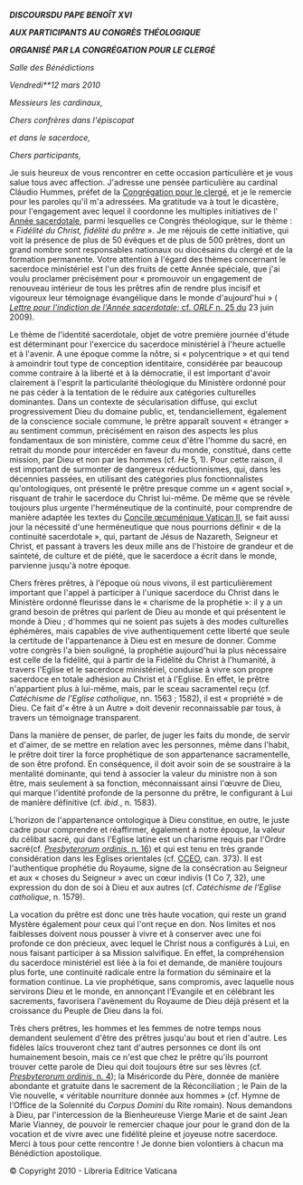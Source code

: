 ***DISCOURS******DU PAPE BENOÎT XVI***

***AUX PARTICIPANTS AU CONGRÈS THÉOLOGIQUE***

***ORGANISÉ PAR LA CONGRÉGATION POUR LE CLERGÉ***

*Salle des Bénédictions*

*Vendredi**12 mars 2010*

*Messieurs les cardinaux,*

*Chers confrères dans l'épiscopat*

*et dans le sacerdoce,*

*Chers participants,*

Je suis heureux de vous rencontrer en cette occasion particulière et je vous salue tous avec affection. J'adresse une pensée particulière au cardinal Cláudio Hummes, préfet de la [Congrégation pour le clergé](http://www.vatican.va/roman_curia/congregations/cclergy/index_fr.htm), et je le remercie pour les paroles qu'il m'a adressées. Ma gratitude va à tout le dicastère, pour l'engagement avec lequel il coordonne les multiples initiatives de l' [Année sacerdotale](http://www.vatican.va/special/anno_sac/index_fr.html), parmi lesquelles ce Congrès théologique, sur le thème : « *Fidélité du Christ, fidélité du prêtre* ». Je me réjouis de cette initiative, qui voit la présence de plus de 50 évêques et de plus de 500 prêtres, dont un grand nombre sont responsables nationaux ou diocésains du clergé et de la formation permanente. Votre attention à l'égard des thèmes concernant le sacerdoce ministériel est l'un des fruits de cette Année spéciale, que j'ai voulu proclamer précisément pour « promouvoir un engagement de renouveau intérieur de tous les prêtres afin de rendre plus incisif et vigoureux leur témoignage évangélique dans le monde d'aujourd'hui » ( [*Lettre pour l'indiction de l'Année sacerdotale*; cf. *ORLF* n. 25 du](/content/benedict-xvi/fr/letters/2009/documents/hf_ben-xvi_let_20090616_anno-sacerdotale.html) 23 juin 2009).

Le thème de l'identité sacerdotale, objet de votre première journée d'étude est déterminant pour l'exercice du sacerdoce ministériel à l'heure actuelle et à l'avenir. A une époque comme la nôtre, si « polycentrique » et qui tend à amoindrir tout type de conception identitaire, considérée par beaucoup comme contraire à la liberté et à la démocratie, il est important d'avoir clairement à l'esprit la particularité théologique du Ministère ordonné pour ne pas céder à la tentation de le réduire aux catégories culturelles dominantes. Dans un contexte de sécularisation diffuse, qui exclut progressivement Dieu du domaine public, et, tendanciellement, également de la conscience sociale commune, le prêtre apparaît souvent « étranger » au sentiment commun, précisément en raison des aspects les plus fondamentaux de son ministère, comme ceux d'être l'homme du sacré, en retrait du monde pour intercéder en faveur du monde, constitué, dans cette mission, par Dieu et non par les hommes (cf. *He* 5, 1). Pour cette raison, il est important de surmonter de dangereux réductionnismes, qui, dans les décennies passées, en utilisant des catégories plus fonctionnalistes qu'ontologiques, ont présenté le prêtre presque comme un « agent social », risquant de trahir le sacerdoce du Christ lui-même. De même que se révèle toujours plus urgente l'herméneutique de la continuité, pour comprendre de manière adaptée les textes du [Concile œcuménique Vatican II](http://www.vatican.va/archive/hist_councils/ii_vatican_council/index_fr.htm), se fait aussi jour la nécessité d'une herméneutique que nous pourrions définir « de la continuité sacerdotale », qui, partant de Jésus de Nazareth, Seigneur et Christ, et passant à travers les deux mille ans de l'histoire de grandeur et de sainteté, de culture et de piété, que le sacerdoce a écrit dans le monde, parvienne jusqu'à notre époque.

Chers frères prêtres, à l'époque où nous vivons, il est particulièrement important que l'appel à participer à l'unique sacerdoce du Christ dans le Ministère ordonné fleurisse dans le « charisme de la prophétie »: il y a un grand besoin de prêtres qui parlent de Dieu au monde et qui présentent le monde à Dieu ; d'hommes qui ne soient pas sujets à des modes culturelles éphémères, mais capables de vive authentiquement cette liberté que seule la certitude de l'appartenance à Dieu est en mesure de donner. Comme votre congrès l'a bien souligné, la prophétie aujourd'hui la plus nécessaire est celle de la fidélité, qui à partir de la Fidélité du Christ à l'humanité, à travers l'Eglise et le sacerdoce ministériel, conduise à vivre son propre sacerdoce en totale adhésion au Christ et à l'Eglise. En effet, le prêtre n'appartient plus à lui-même, mais, par le sceau sacramentel reçu (cf. *Catéchisme de l'Eglise catholique*, nn. 1563 ; 1582), il est « propriété » de Dieu. Ce fait d'« être à un Autre » doit devenir reconnaissable par tous, à travers un témoignage transparent.

Dans la manière de penser, de parler, de juger les faits du monde, de servir et d'aimer, de se mettre en relation avec les personnes, même dans l'habit, le prêtre doit tirer la force prophétique de son appartenance sacramentelle, de son être profond. En conséquence, il doit avoir soin de se soustraire à la mentalité dominante, qui tend à associer la valeur du ministre non à son être, mais seulement à sa fonction, méconnaissant ainsi l'œuvre de Dieu, qui marque l'identité profonde de la personne du prêtre, le configurant à Lui de manière définitive (cf. *ibid.*, n. 1583).

L'horizon de l'appartenance ontologique à Dieu constitue, en outre, le juste cadre pour comprendre et réaffirmer, également à notre époque, la valeur du célibat sacré, qui dans l'Eglise latine est un charisme requis par l'Ordre sacré(cf. [*Presbyterorum ordinis*, n. 16](http://www.vatican.va/archive/hist_councils/ii_vatican_council/documents/vat-ii_decree_19651207_presbyterorum-ordinis_fr.html#16.)) et qui est tenu en très grande considération dans les Eglises orientales (cf. [CCEO](/content/john-paul-ii/la/apost_constitutions/documents/hf_jp-ii_apc_19901018_codex-can-eccl-orient-1.html), can. 373). Il est l'authentique prophétie du Royaume, signe de la consécration au Seigneur et aux « choses du Seigneur » avec un cœur indivis (1 Co 7, 32), une expression du don de soi à Dieu et aux autres (cf. *Catéchisme de l'Eglise catholique*, n. 1579).

La vocation du prêtre est donc une très haute vocation, qui reste un grand Mystère également pour ceux qui l'ont reçue en don. Nos limites et nos faiblesses doivent nous pousser à vivre et à conserver avec une foi profonde ce don précieux, avec lequel le Christ nous a configurés à Lui, en nous faisant participer à sa Mission salvifique. En effet, la compréhension du sacerdoce ministériel est liée à la foi et demande, de manière toujours plus forte, une continuité radicale entre la formation du séminaire et la formation continue. La vie prophétique, sans compromis, avec laquelle nous servirons Dieu et le monde, en annonçant l'Evangile et en célébrant les sacrements, favorisera l'avènement du Royaume de Dieu déjà présent et la croissance du Peuple de Dieu dans la foi.

Très chers prêtres, les hommes et les femmes de notre temps nous demandent seulement d'être des prêtres jusqu'au bout et rien d'autre. Les fidèles laïcs trouveront chez tant d'autres personnes ce dont ils ont humainement besoin, mais ce n'est que chez le prêtre qu'ils pourront trouver cette parole de Dieu qui doit toujours être sur ses lèvres (cf. [*Presbyterorum ordinis*, n. 4](http://www.vatican.va/archive/hist_councils/ii_vatican_council/documents/vat-ii_decree_19651207_presbyterorum-ordinis_fr.html#4.)); la Miséricorde du Père, donnée de manière abondante et gratuite dans le sacrement de la Réconciliation ; le Pain de la Vie nouvelle, « véritable nourriture donnée aux hommes » (cf. Hymne de l'Office de la Solennité du *Corpus Domini* du Rite romain). Nous demandons à Dieu, par l'intercession de la Bienheureuse Vierge Marie et de saint Jean Marie Vianney, de pouvoir le remercier chaque jour pour le grand don de la vocation et de vivre avec une fidélité pleine et joyeuse notre sacerdoce. Merci à tous pour cette rencontre ! Je donne bien volontiers à chacun ma Bénédiction apostolique.

© Copyright 2010 - Libreria Editrice Vaticana